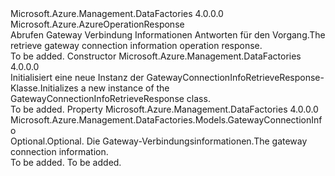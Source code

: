 <Type Name="GatewayConnectionInfoRetrieveResponse" FullName="Microsoft.Azure.Management.DataFactories.Models.GatewayConnectionInfoRetrieveResponse">
  <TypeSignature Language="C#" Value="public class GatewayConnectionInfoRetrieveResponse : Microsoft.Azure.AzureOperationResponse" />
  <TypeSignature Language="ILAsm" Value=".class public auto ansi beforefieldinit GatewayConnectionInfoRetrieveResponse extends Microsoft.Azure.AzureOperationResponse" />
  <TypeSignature Language="DocId" Value="T:Microsoft.Azure.Management.DataFactories.Models.GatewayConnectionInfoRetrieveResponse" />
  <TypeSignature Language="VB.NET" Value="Public Class GatewayConnectionInfoRetrieveResponse&#xA;Inherits AzureOperationResponse" />
  <TypeSignature Language="F#" Value="type GatewayConnectionInfoRetrieveResponse = class&#xA;    inherit AzureOperationResponse" />
  <AssemblyInfo>
    <AssemblyName>Microsoft.Azure.Management.DataFactories</AssemblyName>
    <AssemblyVersion>4.0.0.0</AssemblyVersion>
  </AssemblyInfo>
  <Base>
    <BaseTypeName>Microsoft.Azure.AzureOperationResponse</BaseTypeName>
  </Base>
  <Interfaces />
  <Docs>
    <summary>
            <span data-ttu-id="b5c83-101">Abrufen Gateway Verbindung Informationen Antworten für den Vorgang.</span><span class="sxs-lookup"><span data-stu-id="b5c83-101">The retrieve gateway connection information operation response.</span></span>
            </summary>
    <remarks>To be added.</remarks>
  </Docs>
  <Members>
    <Member MemberName=".ctor">
      <MemberSignature Language="C#" Value="public GatewayConnectionInfoRetrieveResponse ();" />
      <MemberSignature Language="ILAsm" Value=".method public hidebysig specialname rtspecialname instance void .ctor() cil managed" />
      <MemberSignature Language="DocId" Value="M:Microsoft.Azure.Management.DataFactories.Models.GatewayConnectionInfoRetrieveResponse.#ctor" />
      <MemberSignature Language="VB.NET" Value="Public Sub New ()" />
      <MemberType>Constructor</MemberType>
      <AssemblyInfo>
        <AssemblyName>Microsoft.Azure.Management.DataFactories</AssemblyName>
        <AssemblyVersion>4.0.0.0</AssemblyVersion>
      </AssemblyInfo>
      <Parameters />
      <Docs>
        <summary>
            <span data-ttu-id="b5c83-102">Initialisiert eine neue Instanz der GatewayConnectionInfoRetrieveResponse-Klasse.</span><span class="sxs-lookup"><span data-stu-id="b5c83-102">Initializes a new instance of the GatewayConnectionInfoRetrieveResponse class.</span></span>
            </summary>
        <remarks>To be added.</remarks>
      </Docs>
    </Member>
    <Member MemberName="ConnectionInfo">
      <MemberSignature Language="C#" Value="public Microsoft.Azure.Management.DataFactories.Models.GatewayConnectionInfo ConnectionInfo { get; set; }" />
      <MemberSignature Language="ILAsm" Value=".property instance class Microsoft.Azure.Management.DataFactories.Models.GatewayConnectionInfo ConnectionInfo" />
      <MemberSignature Language="DocId" Value="P:Microsoft.Azure.Management.DataFactories.Models.GatewayConnectionInfoRetrieveResponse.ConnectionInfo" />
      <MemberSignature Language="VB.NET" Value="Public Property ConnectionInfo As GatewayConnectionInfo" />
      <MemberSignature Language="F#" Value="member this.ConnectionInfo : Microsoft.Azure.Management.DataFactories.Models.GatewayConnectionInfo with get, set" Usage="Microsoft.Azure.Management.DataFactories.Models.GatewayConnectionInfoRetrieveResponse.ConnectionInfo" />
      <MemberType>Property</MemberType>
      <AssemblyInfo>
        <AssemblyName>Microsoft.Azure.Management.DataFactories</AssemblyName>
        <AssemblyVersion>4.0.0.0</AssemblyVersion>
      </AssemblyInfo>
      <ReturnValue>
        <ReturnType>Microsoft.Azure.Management.DataFactories.Models.GatewayConnectionInfo</ReturnType>
      </ReturnValue>
      <Docs>
        <summary>
            <span data-ttu-id="b5c83-103">Optional.</span><span class="sxs-lookup"><span data-stu-id="b5c83-103">Optional.</span></span> <span data-ttu-id="b5c83-104">Die Gateway-Verbindungsinformationen.</span><span class="sxs-lookup"><span data-stu-id="b5c83-104">The gateway connection information.</span></span>
            </summary>
        <value>To be added.</value>
        <remarks>To be added.</remarks>
      </Docs>
    </Member>
  </Members>
</Type>
